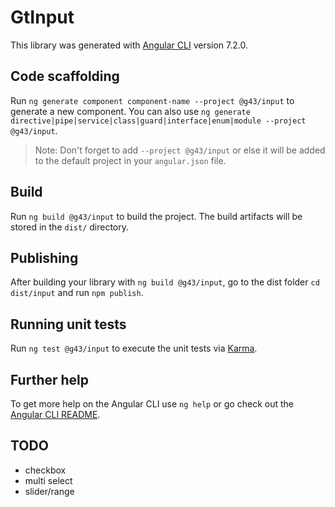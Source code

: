 # GtInput

This library was generated with [Angular CLI](https://github.com/angular/angular-cli) version 7.2.0.

## Code scaffolding

Run `ng generate component component-name --project @g43/input` to generate a new component. You can also use `ng generate directive|pipe|service|class|guard|interface|enum|module --project @g43/input`.
> Note: Don't forget to add `--project @g43/input` or else it will be added to the default project in your `angular.json` file. 

## Build

Run `ng build @g43/input` to build the project. The build artifacts will be stored in the `dist/` directory.

## Publishing

After building your library with `ng build @g43/input`, go to the dist folder `cd dist/input` and run `npm publish`.

## Running unit tests

Run `ng test @g43/input` to execute the unit tests via [Karma](https://karma-runner.github.io).

## Further help

To get more help on the Angular CLI use `ng help` or go check out the [Angular CLI README](https://github.com/angular/angular-cli/blob/master/README.md).

## TODO
 - checkbox
 - multi select
 - slider/range
 
